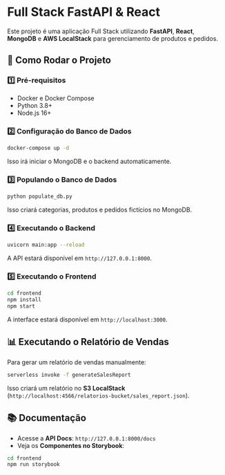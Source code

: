 # Full Stack FastAPI & React

Este projeto é uma aplicação Full Stack utilizando **FastAPI**, **React**, **MongoDB** e **AWS LocalStack** para gerenciamento de produtos e pedidos.

## 🚀 Como Rodar o Projeto

### **1️⃣ Pré-requisitos**
- Docker e Docker Compose
- Python 3.8+
- Node.js 16+

### **2️⃣ Configuração do Banco de Dados**
```bash
docker-compose up -d
```
Isso irá iniciar o MongoDB e o backend automaticamente.

### **3️⃣ Populando o Banco de Dados**
```bash
python populate_db.py
```
Isso criará categorias, produtos e pedidos fictícios no MongoDB.

### **4️⃣ Executando o Backend**
```bash
uvicorn main:app --reload
```
A API estará disponível em `http://127.0.0.1:8000`.

### **5️⃣ Executando o Frontend**
```bash
cd frontend
npm install
npm start
```
A interface estará disponível em `http://localhost:3000`.

## 📊 Executando o Relatório de Vendas
Para gerar um relatório de vendas manualmente:
```bash
serverless invoke -f generateSalesReport
```
Isso criará um relatório no **S3 LocalStack** (`http://localhost:4566/relatorios-bucket/sales_report.json`).

## 📚 Documentação
- Acesse a **API Docs**: `http://127.0.0.1:8000/docs`
- Veja os **Componentes no Storybook**:
```bash
cd frontend
npm run storybook
